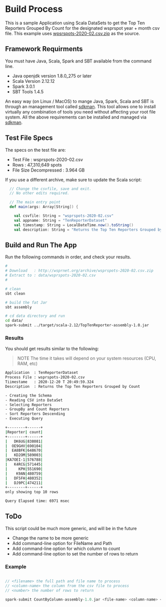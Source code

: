 # Build Process

This is a sample Application using Scala DataSets to
get the Top Ten Reporters Grouped By Count for the designated
wsprspot year + month csv file. This example uses
[wpsrspots-2020-02.csv.zip][] as the source.

## Framework Requirments

You must have Java, Scala, Spark and SBT available from the command line.

- Java openjdk version 1.8.0_275 or later
- Scala Version 2.12.12
- Spark 3.0.1
- SBT Tools 1.4.5

An easy way (on Linux / MacOS) to mange Java, Spark, Scala and SBT is
through an management tool called [sdkman][]. This tool allows
one to install virtually any combination of tools you need without
affecting your root file system. All the above requirements
can be installed and managed via [sdkman][].

## Test File Specs

The specs on the test file are:

- Test File : wsprspots-2020-02.csv
- Rows : 47,310,649 spots
- File Size Decompressed : 3.964 GB

If you use a different archive, make sure to update the
Scala script:

```scala
  // Change the csvfile, save and exit.
  // No other edits required.

  // The main entry point
  def main(args: Array[String]) {

    val csvfile: String = "wsprspots-2020-02.csv"
    val appname: String = "TenReporterDataset"
    val timestamp: String = LocalDateTime.now().toString()
    val description: String = "Returns the Top Ten Reporters Grouped by Count"
```

## Build and Run The App

Run the following commands in order, and check your results.

```bash
#
# Download   : http://wsprnet.org/archive/wsprspots-2020-02.csv.zip
# Extract to : data/wsprspots-2020-02.csv
# 

# clean
sbt clean

# build the fat Jar
sbt assembly

# cd data directory and run
cd data/
spark-submit ../target/scala-2.12/TopTenReporter-assembly-1.0.jar
```

### Results

You should get results similar to the following:

>NOTE The time it takes will depend on your system resources (CPU, RAM, etc)

```bash
Application  : TenReporterDataset
Process File : wsprspots-2020-02.csv
Tiimestame   : 2020-12-20 T 20:49:59.324
Description  : Returns the Top Ten Reporters Grouped by Count

- Creating the Schema
- Reading CSV into DataSet
- Selecting Reporters
- GroupBy and Count Reporters
- Sort Reporters Descending
- Executing Query

+--------+------+
|Reporter| count|
+--------+------+
|   DK6UG|838081|
|  OE9GHV|690104|
|  EA8BFK|648670|
|   KD2OM|589003|
|KA7OEI-1|576788|
|   K4RCG|571445|
|     KPH|551690|
|    K9AN|480759|
|   DF5FH|480352|
|   DJ9PC|474211|
+--------+------+
only showing top 10 rows

Query Elapsed time: 6971 msec
```

## ToDo

This script could be much more generic, and will be in the future

- Change the name to be more generic
- Add command-line option for FileName and Path
- Add command-line option for which column to count
- Add command-line option to set the number of rows to return

### Example
```scala

// <filename> the full path and file name to process
// <column-name> the column from the csv file to process
// <number> the number of rows to return

spark-submit CountByColumn-assembly-1.0.jar <file-name> <column-name> <number>

```

[wpsrspots-2020-02.csv.zip]: http://wsprnet.org/archive/wsprspots-2020-02.csv.zip
[sdkman]: https://sdkman.io/